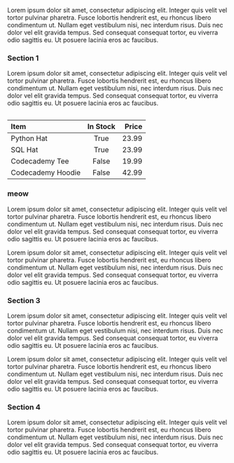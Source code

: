 Lorem ipsum dolor sit amet, consectetur adipiscing elit. Integer quis velit vel tortor pulvinar pharetra. Fusce lobortis hendrerit est, eu rhoncus libero condimentum ut. Nullam eget vestibulum nisi, nec interdum risus. Duis nec dolor vel elit gravida tempus. Sed consequat consequat tortor, eu viverra odio sagittis eu. Ut posuere lacinia eros ac faucibus.

### Section 1

Lorem ipsum dolor sit amet, consectetur adipiscing elit. Integer quis velit vel tortor pulvinar pharetra. Fusce lobortis hendrerit est, eu rhoncus libero condimentum ut. Nullam eget vestibulum nisi, nec interdum risus. Duis nec dolor vel elit gravida tempus. Sed consequat consequat tortor, eu viverra odio sagittis eu. Ut posuere lacinia eros ac faucibus.

<!-- [![](/images/kittypeep.png)](/images/kittypeep.png) -->
<img src="/images/kittypeep.png" alt=""/>

| Item              | In Stock | Price |
| :---------------- | :------: | ----: |
| Python Hat        |   True   | 23.99 |
| SQL Hat           |   True   | 23.99 |
| Codecademy Tee    |  False   | 19.99 |
| Codecademy Hoodie |  False   | 42.99 |

### meow

Lorem ipsum dolor sit amet, consectetur adipiscing elit. Integer quis velit vel tortor pulvinar pharetra. Fusce lobortis hendrerit est, eu rhoncus libero condimentum ut. Nullam eget vestibulum nisi, nec interdum risus. Duis nec dolor vel elit gravida tempus. Sed consequat consequat tortor, eu viverra odio sagittis eu. Ut posuere lacinia eros ac faucibus.

Lorem ipsum dolor sit amet, consectetur adipiscing elit. Integer quis velit vel tortor pulvinar pharetra. Fusce lobortis hendrerit est, eu rhoncus libero condimentum ut. Nullam eget vestibulum nisi, nec interdum risus. Duis nec dolor vel elit gravida tempus. Sed consequat consequat tortor, eu viverra odio sagittis eu. Ut posuere lacinia eros ac faucibus.

### Section 3

Lorem ipsum dolor sit amet, consectetur adipiscing elit. Integer quis velit vel tortor pulvinar pharetra. Fusce lobortis hendrerit est, eu rhoncus libero condimentum ut. Nullam eget vestibulum nisi, nec interdum risus. Duis nec dolor vel elit gravida tempus. Sed consequat consequat tortor, eu viverra odio sagittis eu. Ut posuere lacinia eros ac faucibus.

Lorem ipsum dolor sit amet, consectetur adipiscing elit. Integer quis velit vel tortor pulvinar pharetra. Fusce lobortis hendrerit est, eu rhoncus libero condimentum ut. Nullam eget vestibulum nisi, nec interdum risus. Duis nec dolor vel elit gravida tempus. Sed consequat consequat tortor, eu viverra odio sagittis eu. Ut posuere lacinia eros ac faucibus.

### Section 4

Lorem ipsum dolor sit amet, consectetur adipiscing elit. Integer quis velit vel tortor pulvinar pharetra. Fusce lobortis hendrerit est, eu rhoncus libero condimentum ut. Nullam eget vestibulum nisi, nec interdum risus. Duis nec dolor vel elit gravida tempus. Sed consequat consequat tortor, eu viverra odio sagittis eu. Ut posuere lacinia eros ac faucibus.
